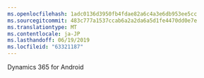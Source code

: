 ```yaml
---
ms.openlocfilehash: 1adc0136d3950fb4fdae82a6c4a3e6db953ee5cc
ms.sourcegitcommit: 483c777a1537ccab6a2a2da6a5d1fe4470dd0e7e
ms.translationtype: MT
ms.contentlocale: ja-JP
ms.lasthandoff: 06/19/2019
ms.locfileid: "63321187"
---
```

Dynamics 365 for Android